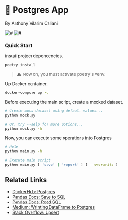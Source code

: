 # 🐘 Postgres App

By Anthony Vilarim Caliani

![#](https://img.shields.io/badge/licence-MIT-lightseagreen.svg)
![#](https://img.shields.io/badge/python-3.9.x-yellow.svg)

### Quick Start

Install project dependencies.

```bash
poetry install
```

> ⚠️ Now on, you must activate poetry's venv.

Up Docker container.
```bash
docker-compose up -d
```

Before executing the main script, create a mocked dataset.

```bash
# Create mock dataset using default values...
python mock.py

# Or, try --help for more options...
python mock.py -h
```

Now, you can execute some operations into Postgres.
```bash
# Help
python main.py -h

# Execute main script
python main.py [ 'save' | 'report' ] [ --overwrite ]
```

## Related Links

- [DockerHub: Postgres](https://hub.docker.com/_/postgres)
- [Pandas Docs: Save to SQL](https://pandas.pydata.org/docs/reference/api/pandas.DataFrame.to_sql.html)
- [Pandas Docs: Read SQL](https://pandas.pydata.org/docs/reference/api/pandas.read_sql.html)
- [Medium: Wrinting DataFrame to Postgres](https://towardsdatascience.com/upload-your-pandas-dataframe-to-your-database-10x-faster-eb6dc6609ddf)
- [Stack Overflow: Upsert](https://stackoverflow.com/a/62379384)
